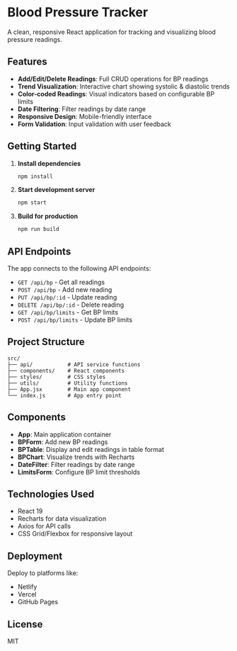 # Blood Pressure Tracker

A clean, responsive React application for tracking and visualizing blood pressure readings.

## Features

- **Add/Edit/Delete Readings**: Full CRUD operations for BP readings
- **Trend Visualization**: Interactive chart showing systolic & diastolic trends
- **Color-coded Readings**: Visual indicators based on configurable BP limits
- **Date Filtering**: Filter readings by date range
- **Responsive Design**: Mobile-friendly interface
- **Form Validation**: Input validation with user feedback

## Getting Started

1. **Install dependencies**
   ```bash
   npm install
   ```

2. **Start development server**
   ```bash
   npm start
   ```

3. **Build for production**
   ```bash
   npm run build
   ```

## API Endpoints

The app connects to the following API endpoints:

- `GET /api/bp` - Get all readings
- `POST /api/bp` - Add new reading
- `PUT /api/bp/:id` - Update reading
- `DELETE /api/bp/:id` - Delete reading
- `GET /api/bp/limits` - Get BP limits
- `POST /api/bp/limits` - Update BP limits

## Project Structure

```
src/
├── api/           # API service functions
├── components/    # React components
├── styles/        # CSS styles
├── utils/         # Utility functions
├── App.jsx        # Main app component
└── index.js       # App entry point
```

## Components

- **App**: Main application container
- **BPForm**: Add new BP readings
- **BPTable**: Display and edit readings in table format
- **BPChart**: Visualize trends with Recharts
- **DateFilter**: Filter readings by date range
- **LimitsForm**: Configure BP limit thresholds

## Technologies Used

- React 19
- Recharts for data visualization
- Axios for API calls
- CSS Grid/Flexbox for responsive layout

## Deployment

Deploy to platforms like:
- Netlify
- Vercel
- GitHub Pages

## License

MIT